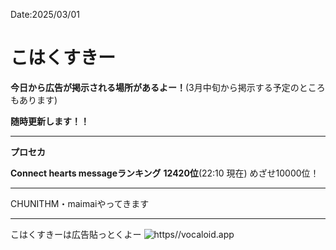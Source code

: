 Date:2025/03/01
# こはくすきー

**今日から広告が掲示される場所があるよー！**(3月中旬から掲示する予定のところもあります)

**随時更新します！！**

---

**プロセカ**

**Connect hearts messageランキング**
**12420位**(22:10 現在)
めざせ10000位！

---

CHUNITHM・maimaiやってきます

---
こはくすきーは広告貼っとくよー
![https//vocaloid.app](https://vocaloid.media/local/9cbee04b-10d8-4402-8f8c-19e5418ed09a.webp "https//vocaloid.app")
